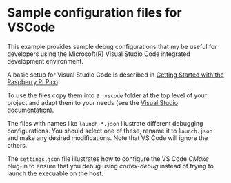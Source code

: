 # Sample configuration files for VSCode

This example provides sample debug configurations that my be useful for developers using  the Microsoft(R) Visual Studio Code integrated development environment.

A basic setup for Visual Studio Code is described in [Getting Started with the Raspberry Pi Pico](https://rptl.io/pico-get-started).

To use the files copy them into a `.vscode` folder at the top level of your project and adapt them to your needs (see the [Visual Studio documentation](https://code.visualstudio.com/docs/cpp/launch-json-reference)).

The files with names like `launch-*.json` illustrate different debugging configurations. You should select one of these, rename it to `launch.json` and make any desired modifications. Note that VS Code will ignore the others.

The `settings.json` file illustrates how to configure the VS Code *CMake* plug-in to ensure that you debug using *cortex-debug* instead of trying to launch the execuable on the host.